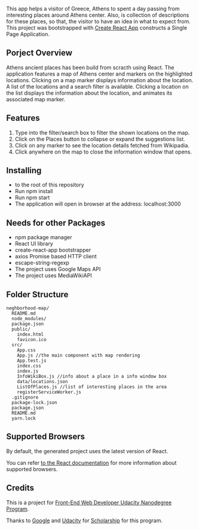 This app helps a visitor of Greece, Athens to spent a day passing from interesting places around Athens center. Also, is collection of descriptions for these places, so that, the visitor to have an idea in what to expect from. This project was bootstrapped with [Create React App](https://github.com/facebookincubator/create-react-app) constructs a Single Page Application.

## Porject Overview
Athens ancient places has been build from scracth using React. The application features a map of Athens center and markers on the highlighted locations. Clicking on a map marker displays information about the location. A list of the locations and a search filter is available. Clicking a location on the list displays the information about the location, and animates its associated map marker. 

## Features

1. Type into the filter/search box to filter the shown locations on the map.
2. Click on the Places button to collapse or expand the suggestions list.
3. Click on any marker to see the location details fetched from Wikipadia.
4. Click anywhere on the map to close the information window that opens. 

## Installing
- to the root of this repository
- Run npm install
- Run npm start
- The application will open in browser at the address: localhost:3000

## Needs for other Packages
- npm package manager
- React UI library
- create-react-app bootstrapper
- axios Promise based HTTP client
- escape-string-regexp
- The project uses Google Maps API
- The project uses MediaWikiAPI

## Folder Structure

```
neghborhood-map/
  README.md
  node_modules/
  package.json
  public/
    index.html
    favicon.ico
  src/
    App.css
    App.js //the main component with map rendering
    App.test.js
    index.css
    index.js
    InfoWikiBox.js //info about a place in a info window box
    data/locations.json
    ListOfPlaces.js //list of interesting places in the area
    registerServiceWorker.js
  .gitignore
  package-lock.json
  package.json
  README.md
  yarn.lock
```

## Supported Browsers

By default, the generated project uses the latest version of React.

You can refer [to the React documentation](https://reactjs.org/docs/react-dom.html#browser-support) for more information about supported browsers.

## Credits

This is a project for [Front-End Web Developer Udacity Nanodegree Program](https://www.udacity.com/course/front-end-web-developer-nanodegree--nd001).

Thanks to [Google](https://google.com "Google") and [Udacity](https://www.udacity.com "Udacity") for [Scholarship](https://www.udacity.com/google-scholarships) for this program.
